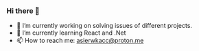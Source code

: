 ### Hi there 🤟

- 🔭 I’m currently working on solving issues of different projects.
- 🌱 I’m currently learning React and .Net
- 📫 How to reach me: asierwkacc@proton.me
